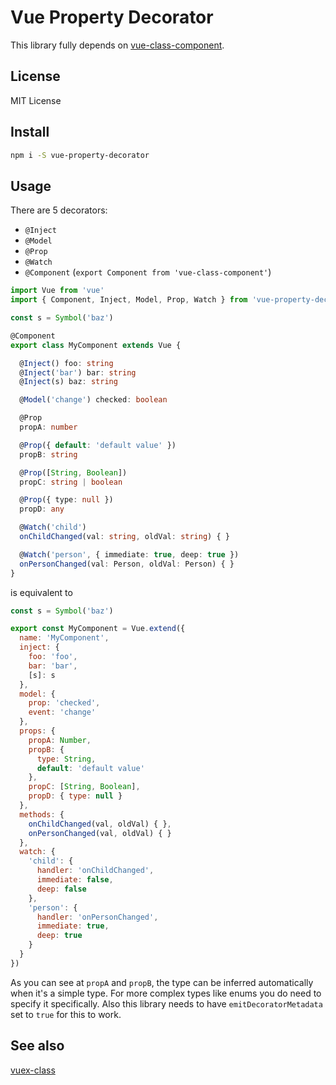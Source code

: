 # Vue Property Decorator

This library fully depends on [vue-class-component](https://github.com/vuejs/vue-class-component).

## License

MIT License

## Install

```bash
npm i -S vue-property-decorator
```

## Usage

There are 5 decorators:

* `@Inject`
* `@Model`
* `@Prop`
* `@Watch`
* `@Component` (`export Component from 'vue-class-component'`)

```typescript
import Vue from 'vue'
import { Component, Inject, Model, Prop, Watch } from 'vue-property-decorator'

const s = Symbol('baz')

@Component
export class MyComponent extends Vue {

  @Inject() foo: string
  @Inject('bar') bar: string
  @Inject(s) baz: string

  @Model('change') checked: boolean

  @Prop
  propA: number

  @Prop({ default: 'default value' })
  propB: string

  @Prop([String, Boolean])
  propC: string | boolean

  @Prop({ type: null })
  propD: any

  @Watch('child')
  onChildChanged(val: string, oldVal: string) { }

  @Watch('person', { immediate: true, deep: true })
  onPersonChanged(val: Person, oldVal: Person) { }
}

```

is equivalent to

```js
const s = Symbol('baz')

export const MyComponent = Vue.extend({
  name: 'MyComponent',
  inject: {
    foo: 'foo',
    bar: 'bar',
    [s]: s
  },
  model: {
    prop: 'checked',
    event: 'change'
  },
  props: {
    propA: Number,
    propB: {
      type: String,
      default: 'default value'
    },
    propC: [String, Boolean],
    propD: { type: null }
  },
  methods: {
    onChildChanged(val, oldVal) { },
    onPersonChanged(val, oldVal) { }
  },
  watch: {
    'child': {
      handler: 'onChildChanged',
      immediate: false,
      deep: false
    },
    'person': {
      handler: 'onPersonChanged',
      immediate: true,
      deep: true
    }
  }
})
```

As you can see at `propA` and `propB`, the type can be inferred automatically when it's a simple type. For more complex types like enums you do need to specify it specifically.
Also this library needs to have `emitDecoratorMetadata` set to `true` for this to work.

## See also

[vuex-class](https://github.com/ktsn/vuex-class/)
